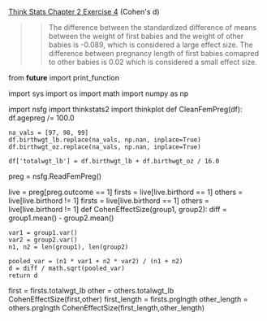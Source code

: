 [Think Stats Chapter 2 Exercise 4](http://greenteapress.com/thinkstats2/html/thinkstats2003.html#toc24) (Cohen's d)

>> The difference between the standardized difference of means between the weight of first babies and the weight of other babies is -0.089, which is considered a large effect size. The difference between pregnancy length of first babies comapred to other babies is 0.02 which is considered a small effect size. 

from __future__ import print_function

import sys
import os
import math
import numpy as np

import nsfg
import thinkstats2
import thinkplot
def CleanFemPreg(df):
    df.agepreg /= 100.0

    na_vals = [97, 98, 99]
    df.birthwgt_lb.replace(na_vals, np.nan, inplace=True)
    df.birthwgt_oz.replace(na_vals, np.nan, inplace=True)

    df['totalwgt_lb'] = df.birthwgt_lb + df.birthwgt_oz / 16.0
preg = nsfg.ReadFemPreg()

live = preg[preg.outcome == 1]
firsts = live[live.birthord == 1]
others = live[live.birthord != 1]
firsts = live[live.birthord == 1]
others = live[live.birthord != 1]
def CohenEffectSize(group1, group2):
    diff = group1.mean() - group2.mean()

    var1 = group1.var()
    var2 = group2.var()
    n1, n2 = len(group1), len(group2)

    pooled_var = (n1 * var1 + n2 * var2) / (n1 + n2)
    d = diff / math.sqrt(pooled_var)
    return d
first = firsts.totalwgt_lb
other = others.totalwgt_lb
CohenEffectSize(first,other)
first_length = firsts.prglngth
other_length = others.prglngth
CohenEffectSize(first_length,other_length)
